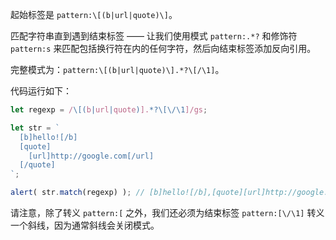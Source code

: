 
起始标签是 `pattern:\[(b|url|quote)\]`。

匹配字符串直到遇到结束标签 —— 让我们使用模式 `pattern:.*?` 和修饰符 `pattern:s` 来匹配包括换行符在内的任何字符，然后向结束标签添加反向引用。

完整模式为：`pattern:\[(b|url|quote)\].*?\[/\1]`。

代码运行如下：

```js run
let regexp = /\[(b|url|quote)].*?\[\/\1]/gs;

let str = `
  [b]hello![/b]
  [quote]
    [url]http://google.com[/url]
  [/quote]
`;

alert( str.match(regexp) ); // [b]hello![/b],[quote][url]http://google.com[/url][/quote]
```

请注意，除了转义 `pattern:[` 之外，我们还必须为结束标签 `pattern:[\/\1]` 转义一个斜线，因为通常斜线会关闭模式。
